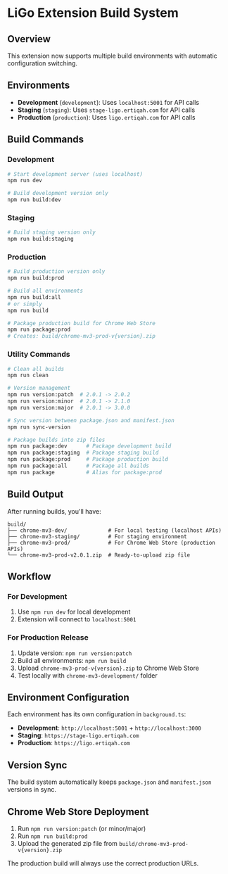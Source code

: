 # LiGo Extension Build System

## Overview

This extension now supports multiple build environments with automatic configuration switching.

## Environments

- **Development** (`development`): Uses `localhost:5001` for API calls
- **Staging** (`staging`): Uses `stage-ligo.ertiqah.com` for API calls  
- **Production** (`production`): Uses `ligo.ertiqah.com` for API calls

## Build Commands

### Development
```bash
# Start development server (uses localhost)
npm run dev

# Build development version only
npm run build:dev
```

### Staging
```bash
# Build staging version only
npm run build:staging
```

### Production
```bash
# Build production version only
npm run build:prod

# Build all environments
npm run build:all
# or simply
npm run build

# Package production build for Chrome Web Store
npm run package:prod
# Creates: build/chrome-mv3-prod-v{version}.zip
```

### Utility Commands
```bash
# Clean all builds
npm run clean

# Version management
npm run version:patch  # 2.0.1 -> 2.0.2
npm run version:minor  # 2.0.1 -> 2.1.0
npm run version:major  # 2.0.1 -> 3.0.0

# Sync version between package.json and manifest.json
npm run sync-version

# Package builds into zip files
npm run package:dev      # Package development build
npm run package:staging  # Package staging build
npm run package:prod     # Package production build
npm run package:all      # Package all builds
npm run package          # Alias for package:prod
```

## Build Output

After running builds, you'll have:

```
build/
├── chrome-mv3-dev/             # For local testing (localhost APIs)
├── chrome-mv3-staging/         # For staging environment  
├── chrome-mv3-prod/            # For Chrome Web Store (production APIs)
└── chrome-mv3-prod-v2.0.1.zip  # Ready-to-upload zip file
```

## Workflow

### For Development
1. Use `npm run dev` for local development
2. Extension will connect to `localhost:5001`

### For Production Release
1. Update version: `npm run version:patch`
2. Build all environments: `npm run build`
3. Upload `chrome-mv3-prod-v{version}.zip` to Chrome Web Store
4. Test locally with `chrome-mv3-development/` folder

## Environment Configuration

Each environment has its own configuration in `background.ts`:

- **Development**: `http://localhost:5001` + `http://localhost:3000`
- **Staging**: `https://stage-ligo.ertiqah.com`
- **Production**: `https://ligo.ertiqah.com`

## Version Sync

The build system automatically keeps `package.json` and `manifest.json` versions in sync.

## Chrome Web Store Deployment

1. Run `npm run version:patch` (or minor/major)
2. Run `npm run build:prod` 
3. Upload the generated zip file from `build/chrome-mv3-prod-v{version}.zip`

The production build will always use the correct production URLs.
